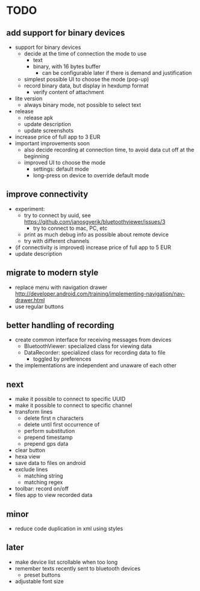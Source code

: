 TODO
====

add support for binary devices
------------------------------

- support for binary devices
    - decide at the time of connection the mode to use
        - text
        - binary, with 16 bytes buffer
            - can be configurable later if there is demand and justification
    - simplest possible UI to choose the mode (pop-up)
    - record binary data, but display in hexdump format
        - verify content of attachment
- lite version
    - always binary mode, not possible to select text
- release
    - release apk
    - update description
    - update screenshots
- increase price of full app to 3 EUR
- important improvements soon
    - also decide recording at connection time, to avoid data cut off at the beginning
    - improved UI to choose the mode
        - settings: default mode
        - long-press on device to override default mode

improve connectivity
--------------------

- experiment:
    - try to connect by uuid, see https://github.com/janosgyerik/bluetoothviewer/issues/3
        - try to connect to mac, PC, etc
    - print as much debug info as possible about remote device
    - try with different channels
- (if connectivity is improved) increase price of full app to 5 EUR
- update description

migrate to modern style
-----------------------

- replace menu with navigation drawer http://developer.android.com/training/implementing-navigation/nav-drawer.html
- use regular buttons

better handling of recording
----------------------------

- create common interface for receiving messages from devices
    - BluetoothViewer: specialized class for viewing data
    - DataRecorder: specialized class for recording data to file
        - toggled by preferences
- the implementations are independent and unaware of each other

next
----

- make it possible to connect to specific UUID
- make it possible to connect to specific channel
- transform lines
    - delete first n characters
    - delete until first occurrence of
    - perform substitution
    - prepend timestamp
    - prepend gps data
- clear button
- hexa view
- save data to files on android
- exclude lines
    - matching string
    - matching regex
- toolbar: record on/off
- files app to view recorded data

minor
-----

- reduce code duplication in xml using styles

later
-----

- make device list scrollable when too long
- remember texts recently sent to bluetooth devices
    - preset buttons
- adjustable font size
